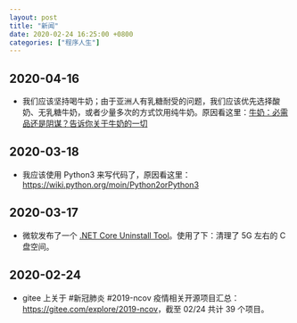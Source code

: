 ```yaml
---
layout: post
title: "新闻"
date: 2020-02-24 16:25:00 +0800
categories: ["程序人生"]
---
```


## 2020-04-16

- 我们应该坚持喝牛奶；由于亚洲人有乳糖耐受的问题，我们应该优先选择酸奶、无乳糖牛奶，或者少量多次的方式饮用纯牛奶。原因看这里：[牛奶：必需品还是阴谋？告诉你关于牛奶的一切](https://m.ixigua.com/group/6810660097530790403/?app=video_article&timestamp=1587004260&utm_source=native_share&utm_medium=android&utm_campaign=client_share)

## 2020-03-18

- 我应该使用 Python3 来写代码了，原因看这里：<https://wiki.python.org/moin/Python2orPython3>

## 2020-03-17

- 微软发布了一个 [.NET Core Uninstall Tool](https://docs.microsoft.com/en-us/dotnet/core/additional-tools/uninstall-tool?tabs=windows)。使用了下：清理了 5G 左右的 C 盘空间。

## 2020-02-24

- gitee 上关于 #新冠肺炎 #2019-ncov  疫情相关开源项目汇总：<https://gitee.com/explore/2019-ncov>，截至 02/24 共计 39 个项目。
